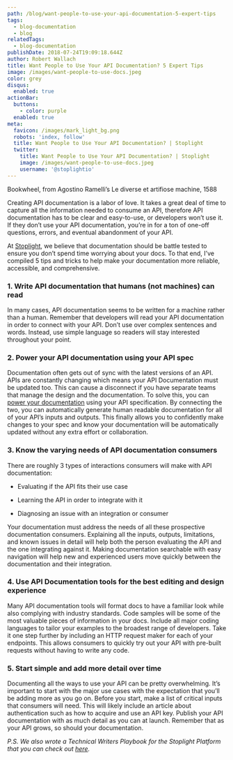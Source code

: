 ```yaml
---
path: /blog/want-people-to-use-your-api-documentation-5-expert-tips
tags:
  - blog-documentation
  - blog
relatedTags:
  - blog-documentation
publishDate: 2018-07-24T19:09:18.644Z
author: Robert Wallach
title: Want People to Use Your API Documentation? 5 Expert Tips
image: /images/want-people-to-use-docs.jpeg
color: grey
disqus:
  enabled: true
actionBar:
  buttons:
    - color: purple
  enabled: true
meta:
  favicon: /images/mark_light_bg.png
  robots: 'index, follow'
  title: Want People to Use Your API Documentation? | Stoplight
  twitter:
    title: Want People to Use Your API Documentation? | Stoplight
    image: /images/want-people-to-use-docs.jpeg
    username: '@stoplightio'
---
```

Bookwheel, from Agostino Ramelli’s Le diverse et artifiose machine, 1588

Creating API documentation is a labor of love. It takes a great deal of time to capture all the information needed to consume an API, therefore API documentation has to be clear and easy-to-use, or developers won’t use it. If they don’t use your API documentation, you’re in for a ton of one-off questions, errors, and eventual abandonment of your API.

At [Stoplight](https://stoplight.io), we believe that documentation should be battle tested to ensure you don’t spend time worrying about your docs. To that end, I’ve compiled 5 tips and tricks to help make your documentation more reliable, accessible, and comprehensive.

### **1. Write API documentation that humans (not machines) can read**

In many cases, API documentation seems to be written for a machine rather than a human. Remember that developers will read your API documentation in order to connect with your API. Don’t use over complex sentences and words. Instead, use simple language so readers will stay interested throughout your point.

### **2. Power your API documentation using your API spec**

Documentation often gets out of sync with the latest versions of an API. APIs are constantly changing which means your API Documentation must be updated too. This can cause a disconnect if you have separate teams that manage the design and the documentation. To solve this, you can [power your documentation](https://docs.stoplight.io/documentation/introduction) using your API specification. By connecting the two, you can automatically generate human readable documentation for all of your API’s inputs and outputs. This finally allows you to confidently make changes to your spec and know your documentation will be automatically updated without any extra effort or collaboration.

### **3. Know the varying needs of API documentation consumers**

There are roughly 3 types of interactions consumers will make with API documentation:

* Evaluating if the API fits their use case

* Learning the API in order to integrate with it

* Diagnosing an issue with an integration or consumer

Your documentation must address the needs of all these prospective documentation consumers. Explaining all the inputs, outputs, limitations, and known issues in detail will help both the person evaluating the API and the one integrating against it. Making documentation searchable with easy navigation will help new and experienced users move quickly between the documentation and their integration.

### **4. Use API Documentation tools for the best editing and design experience**

Many API documentation tools will format docs to have a familiar look while also complying with industry standards. Code samples will be some of the most valuable pieces of information in your docs. Include all major coding languages to tailor your examples to the broadest range of developers. Take it one step further by including an HTTP request maker for each of your endpoints. This allows consumers to quickly try out your API with pre-built requests without having to write any code.

### **5. Start simple and add more detail over time**

Documenting all the ways to use your API can be pretty overwhelming. It’s important to start with the major use cases with the expectation that you’ll be adding more as you go on. Before you start, make a list of critical inputs that consumers will need. This will likely include an article about authentication such as how to acquire and use an API key. Publish your API documentation with as much detail as you can at launch. Remember that as your API grows, so should your documentation.

*P.S. We also wrote a Technical Writers Playbook for the Stoplight Platform that you can check out [here](https://docs.stoplight.io/platform/playbooks/technical-writer).*

